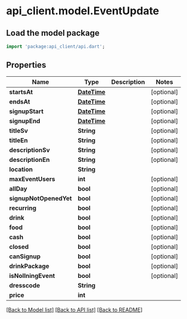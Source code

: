 # api_client.model.EventUpdate

## Load the model package
```dart
import 'package:api_client/api.dart';
```

## Properties
Name | Type | Description | Notes
------------ | ------------- | ------------- | -------------
**startsAt** | [**DateTime**](DateTime.md) |  | [optional] 
**endsAt** | [**DateTime**](DateTime.md) |  | [optional] 
**signupStart** | [**DateTime**](DateTime.md) |  | [optional] 
**signupEnd** | [**DateTime**](DateTime.md) |  | [optional] 
**titleSv** | **String** |  | [optional] 
**titleEn** | **String** |  | [optional] 
**descriptionSv** | **String** |  | [optional] 
**descriptionEn** | **String** |  | [optional] 
**location** | **String** |  | 
**maxEventUsers** | **int** |  | [optional] 
**allDay** | **bool** |  | [optional] 
**signupNotOpenedYet** | **bool** |  | [optional] 
**recurring** | **bool** |  | [optional] 
**drink** | **bool** |  | [optional] 
**food** | **bool** |  | [optional] 
**cash** | **bool** |  | [optional] 
**closed** | **bool** |  | [optional] 
**canSignup** | **bool** |  | [optional] 
**drinkPackage** | **bool** |  | [optional] 
**isNollningEvent** | **bool** |  | [optional] 
**dresscode** | **String** |  | 
**price** | **int** |  | 

[[Back to Model list]](../README.md#documentation-for-models) [[Back to API list]](../README.md#documentation-for-api-endpoints) [[Back to README]](../README.md)


